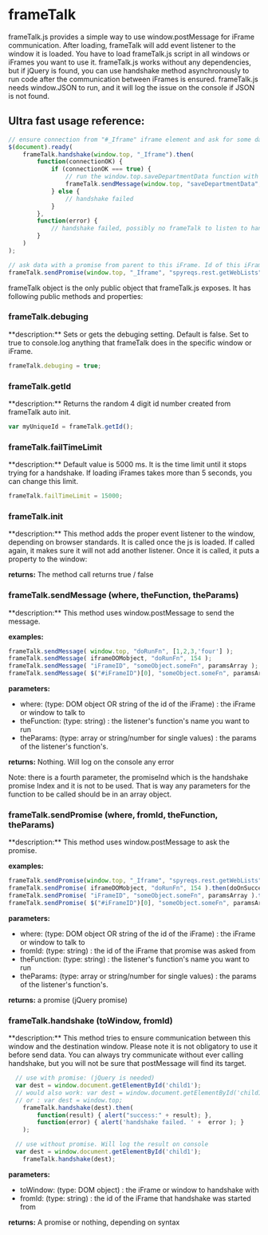 frameTalk
=========
frameTalk.js provides a simple way to use window.postMessage for iFrame communication.
After loading, frameTalk will add event listener to the window it is loaded.
You have to load frameTalk.js script in all windows or iFrames you want to use it.
frameTalk.js works without any dependencies, but if jQuery is found, you can use handshake method asynchronously 
to run code after the communication between iFrames is ensured.
frameTalk.js needs window.JSON to run, and it will log the issue on the console if JSON is not found.

<h2>Ultra fast usage reference: </h2>
 
```javascript
// ensure connection from "#_Iframe" iframe element and ask for some data from parent
$(document).ready(
    frameTalk.handshake(window.top, "_Iframe").then(
        function(connectionOK) {            
			if (connectionOK === true) {
				// run the window.top.saveDepartmentData function with some params
				frameTalk.sendMessage(window.top, "saveDepartmentData", ["sales", "John Doe"]);
			} else {
				// handshake failed
			}            
        },
        function(error) { 
			// handshake failed, possibly no frameTalk to listen to handshake there
		}
    )
);

// ask data with a promise from parent to this iFrame. Id of this iFrame must be declared
frameTalk.sendPromise(window.top, "_Iframe", "spyreqs.rest.getWebLists", []).then(say,say);
```

frameTalk object is the only public object that frameTalk.js exposes. It has following public methods and properties:

<h3>frameTalk.debuging</h3>
**description:** Sets or gets the debuging setting. Default is false. Set to true to console.log anything that frameTalk does in the specific window or iFrame.

```javascript
frameTalk.debuging = true;
```

<h3>frameTalk.getId</h3>
**description:** Returns the random 4 digit id number created from frameTalk auto init.

```javascript
var myUniqueId = frameTalk.getId();
```

<h3>frameTalk.failTimeLimit</h3>
**description:** Default value is 5000 ms. It is the time limit until it stops trying for a handshake. 
If loading iFrames takes more than 5 seconds, you can change this limit.

```javascript
frameTalk.failTimeLimit = 15000;
```

<h3>frameTalk.init</h3>
**description:** This method adds the proper event listener to the window, depending on browser standards. It is called once the js is loaded. If called again, it makes sure it will not add another listener. Once it is called, it puts a property to the window: 

**returns:** The method call returns true / false 

<h3>frameTalk.sendMessage (where, theFunction, theParams)</h3>
**description:** This method uses window.postMessage to send the message. 

**examples:**
```javascript
frameTalk.sendMessage( window.top, "doRunFn", [1,2,3,'four'] );
frameTalk.sendMessage( iframeDOMobject, "doRunFn", 154 );
frameTalk.sendMessage( "iFrameID", "someObject.someFn", paramsArray );
frameTalk.sendMessage( $("#iFrameID")[0], "someObject.someFn", paramsArray );
```

**parameters:** 
<ul>
	<li>where: (type: DOM object OR string of the id of the iFrame) : the iFrame or window to talk to</li>
	<li>theFunction: (type: string) : the listener's function's name you want to run </li>
	<li>theParams: (type: array or string/number for single values) : the params of the listener's function's. </li>
</ul>

**returns:** Nothing. Will log on the console any error

Note: there is a fourth parameter, the promiseInd which is the handshake promise Index and it is not to be used. That is way any parameters for the function to be called should be in an array object.

<h3>frameTalk.sendPromise (where, fromId, theFunction, theParams)</h3>
**description:** This method uses window.postMessage to ask the promise. 

**examples:**
```javascript
frameTalk.sendPromise(window.top, "_Iframe", "spyreqs.rest.getWebLists", []).then(doOnSuccess, doOnFail);
frameTalk.sendPromise( iframeDOMobject, "doRunFn", 154 ).then(doOnSuccess, doOnFail);
frameTalk.sendPromise( "iFrameID", "someObject.someFn", paramsArray ).then(doOnSuccess, doOnFail);
frameTalk.sendPromise( $("#iFrameID")[0], "someObject.someFn", paramsArray ).then(doOnSuccess, doOnFail);
```

**parameters:** 
<ul>
	<li>where: (type: DOM object OR string of the id of the iFrame) : the iFrame or window to talk to</li>
	<li>fromId: (type: string) : the id of the iFrame that promise was asked from</li>
	<li>theFunction: (type: string) : the listener's function's name you want to run </li>
	<li>theParams: (type: array or string/number for single values) : the params of the listener's function's. </li>
</ul>

**returns:** a promise (jQuery promise)

<h3>frameTalk.handshake (toWindow, fromId)</h3>
**description:** This method tries to ensure communication between this window and the destination window. Please note it is not obligatory to use it before send data. You can always try communicate without ever calling handshake, but you will not be sure that postMessage will find its target.

```javascript
  // use with promise: (jQuery is needed)
  var dest = window.document.getElementById('child1');
  // would also work: var dest = window.document.getElementById('child1').contentWindow;
  // or : var dest = window.top;
	frameTalk.handshake(dest).then(
		function(result) { alert("success:" + result); },
		function(error) { alert('handshake failed. ' +  error ); }
	); 
```

```javascript
  // use without promise. Will log the result on console
  var dest = window.document.getElementById('child1');
	frameTalk.handshake(dest);
```

**parameters:** 
<ul>
	<li>toWindow: (type: DOM object) : the iFrame or window to handshake with</li>
	<li>fromId: (type: string) : the id of the iFrame that handshake was started from</li>
</ul>

**returns:** A promise or nothing, depending on syntax




